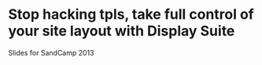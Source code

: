 Stop hacking tpls, take full control of your site layout with Display Suite
=============================

 Slides for SandCamp 2013